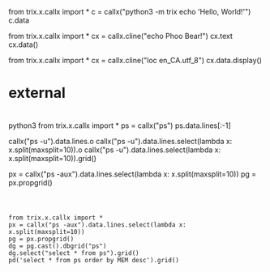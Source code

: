 

from trix.x.callx import *
c = callx("python3 -m trix echo 'Hello, World!'")
c.data


from trix.x.callx import *
cx = callx.cline("echo Phoo Bear!")
cx.text
cx.data()


from trix.x.callx import *
cx = callx.cline("loc en_CA.utf_8")
cx.data.display()


#
# external
#

python3
from trix.x.callx import *
ps = callx("ps")
ps.data.lines[:-1]

callx("ps -u").data.lines.o
callx("ps -u").data.lines.select(lambda x: x.split(maxsplit=10)).o
callx("ps -u").data.lines.select(lambda x: x.split(maxsplit=10)).grid()

px = callx("ps -aux").data.lines.select(lambda x: x.split(maxsplit=10))
pg = px.propgrid()



#
```python3

from trix.x.callx import *
px = callx("ps -aux").data.lines.select(lambda x: x.split(maxsplit=10))
pg = px.propgrid()
dg = pg.cast().dbgrid("ps")
dg.select("select * from ps").grid()
pd('select * from ps order by MEM desc').grid()


```

